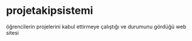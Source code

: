 # projetakipsistemi
 öğrencilerin projelerini kabul ettirmeye çalıştığı ve durumunu gördüğü web sitesi
